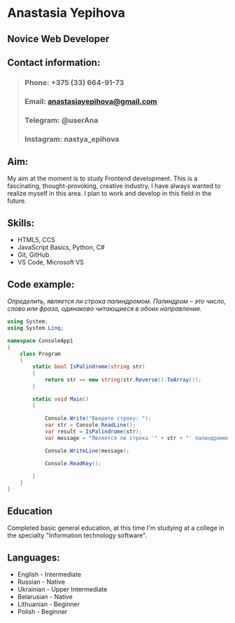 # Anastasia Yepihova

## Novice Web Developer

## Contact information:
>### Phone: +375 (33) 664-91-73
>### Email: anastasiayepihova@gmail.com
>### Telegram: @userAna
>### Instagram: nastya_epihova

## Aim:
My aim at the moment is to study Frontend development. This is a fascinating, thought-provoking, creative industry, I have always wanted to realize myself in this area. I plan to work and develop in this field in the future.

## Skills:
* HTML5, CCS
* JavaScript Basics, Python, C#
* Git, GitHub
* VS Code, Microsoft VS

## Code example:
*Определить, является ли строка палиндромом. Палиндром – это число, слово или фраза, одинаково читающиеся в обоих направления.*

``` C#
using System;
using System.Linq;

namespace ConsoleApp1
{
    class Program
    {
        static bool IsPalindrome(string str)
        {
            return str == new string(str.Reverse().ToArray());
        }

        static void Main()
        {
            
            Console.Write("Введите строку: ");
            var str = Console.ReadLine();
            var result = IsPalindrome(str);
            var message = "Является ли строка '" + str + "' палиндромом: " + result;

            Console.WriteLine(message);

            Console.ReadKey();

        }
    }
}

```

## Education
Completed basic general education, at this time I'm studying at a college in the specialty "Information technology software".

## Languages:
* English - Intermediate
* Russian - Native
* Ukrainian - Upper Intermediate
* Belarusian - Native
* Lithuanian - Beginner
* Polish - Beginner